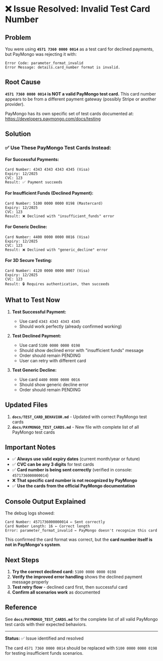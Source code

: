 # ❌ Issue Resolved: Invalid Test Card Number

## Problem
You were using **`4571 7360 0000 0014`** as a test card for declined payments, but PayMongo was rejecting it with:

```
Error Code: parameter_format_invalid
Error Message: details.card_number format is invalid.
```

## Root Cause
**`4571 7360 0000 0014` is NOT a valid PayMongo test card.** This card number appears to be from a different payment gateway (possibly Stripe or another provider).

PayMongo has its own specific set of test cards documented at: https://developers.paymongo.com/docs/testing

## Solution

### ✅ Use These PayMongo Test Cards Instead:

#### For Successful Payments:
```
Card Number: 4343 4343 4343 4345 (Visa)
Expiry: 12/2025
CVC: 123
Result: ✅ Payment succeeds
```

#### For Insufficient Funds (Declined Payment):
```
Card Number: 5100 0000 0000 0198 (Mastercard)
Expiry: 12/2025
CVC: 123
Result: ❌ Declined with "insufficient_funds" error
```

#### For Generic Decline:
```
Card Number: 4400 0000 0000 0016 (Visa)
Expiry: 12/2025
CVC: 123
Result: ❌ Declined with "generic_decline" error
```

#### For 3D Secure Testing:
```
Card Number: 4120 0000 0000 0007 (Visa)
Expiry: 12/2025
CVC: 123
Result: 🔒 Requires authentication, then succeeds
```

## What to Test Now

1. **Test Successful Payment:**
   - Use card `4343 4343 4343 4345`
   - Should work perfectly (already confirmed working)

2. **Test Declined Payment:**
   - Use card `5100 0000 0000 0198`
   - Should show declined error with "insufficient funds" message
   - Order should remain PENDING
   - User can retry with different card

3. **Test Generic Decline:**
   - Use card `4400 0000 0000 0016`
   - Should show generic decline error
   - Order should remain PENDING

## Updated Files

1. **`docs/TEST_CARD_BEHAVIOR.md`** - Updated with correct PayMongo test cards
2. **`docs/PAYMONGO_TEST_CARDS.md`** - New file with complete list of all PayMongo test cards

## Important Notes

- ✅ **Always use valid expiry dates** (current month/year or future)
- ✅ **CVC can be any 3 digits** for test cards
- ✅ **Card number is being sent correctly** (verified in console: `4571736000000014`)
- ❌ **That specific card number is not recognized by PayMongo**
- ✅ **Use the cards from the official PayMongo documentation**

## Console Output Explained

The debug logs showed:
```
Card Number: 4571736000000014 ← Sent correctly
Card Number Length: 16 ← Correct length
Error: parameter_format_invalid ← PayMongo doesn't recognize this card
```

This confirmed the card format was correct, but the **card number itself is not in PayMongo's system**.

## Next Steps

1. **Try the correct declined card:** `5100 0000 0000 0198`
2. **Verify the improved error handling** shows the declined payment message properly
3. **Test retry flow** - declined card first, then successful card
4. **Confirm all scenarios work** as documented

## Reference

See **`docs/PAYMONGO_TEST_CARDS.md`** for the complete list of all valid PayMongo test cards with their expected behaviors.

---

**Status:** ✅ Issue identified and resolved

The card `4571 7360 0000 0014` should be replaced with `5100 0000 0000 0198` for testing insufficient funds scenarios.
